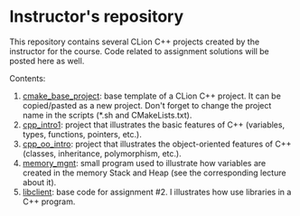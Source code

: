 # Instructor's repository

This repository contains several CLion C++ projects created by the instructor for the course.
Code related to assignment solutions will be posted here as well.

Contents:
1. [cmake_base_project](cmake_base_project): base template of a CLion C++ project. It can be copied/pasted as a new project. Don't forget to change the project name in the scripts (*.sh and CMakeLists.txt).
2. [cpp_intro1](cpp_intro1): project that illustrates the basic features of C++ (variables, types, functions, pointers, etc.).
3. [cpp_oo_intro](cpp_oo_intro): project that illustrates the object-oriented features of C++ (classes, inheritance, polymorphism, etc.).
4. [memory_mgnt](memory_mgnt): small program used to illustrate how variables are created in the memory Stack and Heap (see the corresponding lecture about it).
5. [libclient](libclient): base code for assignment #2. I illustrates how use libraries in a C++ program.


